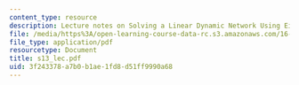 ```yaml
---
content_type: resource
description: Lecture notes on Solving a Linear Dynamic Network Using Eigenvalue Method.
file: /media/https%3A/open-learning-course-data-rc.s3.amazonaws.com/16-01-unified-engineering-i-ii-iii-iv-fall-2005-spring-2006/3f243378a7b0b1ae1fd8d51ff9990a68_s13_lec.pdf
file_type: application/pdf
resourcetype: Document
title: s13_lec.pdf
uid: 3f243378-a7b0-b1ae-1fd8-d51ff9990a68
---
```

